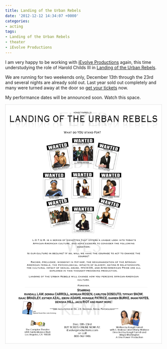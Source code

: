 ```yaml
---
title: Landing of the Urban Rebels
date: '2012-12-12 14:34:07 +0000'
categories:
- acting
tags:
- Landing of the Urban Rebels
- theater
- iEvolve Productions
---
```


I am very happy to be working with [iEvolve
Productions](http://www.ievolveproductions.com/) again, this time understudying
the role of Harold Childs III in [Landing of the Urban
Rebels](http://www.ievolveproductions.com/Landing-of-the-Urban-Rebels.html).

We are running for two weekends only, December 13th through the 23rd and
several nights are already sold out. Last year sold out completely and many
were turned away at the door so [get your
tickets](http://a3.acteva.com/orderbooking/listCatalogEvents.action?catalogGoWord=iEvolveProductions&emailAttendeeId=&emailSkusId=)
now.

My performance dates will be announced soon. Watch this space.

![Landing of the Urban Rebels](images/Landing-of-the-Urban-Rebels-FlyerWhite3.jpg)
